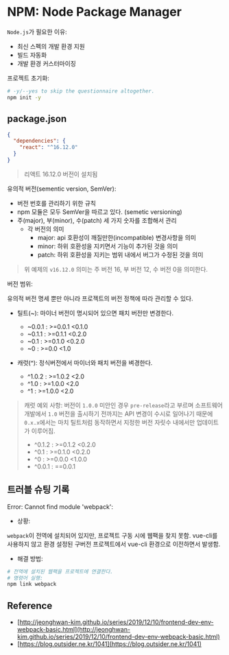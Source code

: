 # NPM: Node Package Manager

`Node.js`가 필요한 이유:

- 최신 스펙의 개발 환경 지원
- 빌드 자동화
- 개발 환경 커스터마이징

프로젝트 초기화: 

```bash
# -y/--yes to skip the questionnaire altogether.
npm init -y
```

## package.json

```json
{ 
  "dependencies": {
    "react": "^16.12.0"
  }
}
```

> 리액트 16.12.0 버전이 설치됨

유의적 버전(sementic version, SemVer):

- 버전 번호를 관리하기 위한 규칙
- npm 모듈은 모두 SemVer을 따르고 있다. (semetic versioning)
- 주(major), 부(minor), 수(patch) 세 가지 숫자를 조합해서 관리
    - 각 버전의 의미
        - major: api 호환성이 깨질만한(incompatible) 변경사항을 의미
        - minor: 하위 호환성을 지키면서 기능이 추가된 것을 의미
        - patch: 하위 호환성을 지키는 범위 내에서 버그가 수정된 것을 의미 

> 위 예제의 `v16.12.0` 의미는 주 버전 16, 부 버전 12, 수 버전 0을 의미한다. 

버전 범위:

유의적 버전 명세 뿐만 아니라 프로젝트의 버전 정책에 따라 관리할 수 있다.

- 틸트(~): 마이너 버전이 명시되어 있으면 패치 버전만 변경한다.
    - ~0.0.1 : >=0.0.1 <0.1.0
    - ~0.1.1 : >=0.1.1 <0.2.0
    - ~0.1 : >=0.1.0 <0.2.0
    - ~0 : >=0.0 <1.0

- 캐럿(^): 정식버전에서 마이너와 패치 버전을 벼경한다.
    - ^1.0.2 : >=1.0.2 <2.0
    - ^1.0 : >=1.0.0 <2.0
    - ^1 : >=1.0.0 <2.0
    
> 캐럿 예외 사항: 버전이 `1.0.0` 미안인 경우 `pre-release`라고 부르며 소프트웨어 개발에서 `1.0` 버전을 출시하기 전까지는 API 변경이 수시로 일어나기 때문에 `0.x.x`에서는 마치 틸트처럼 동작하면서 지정한 버전 자릿수 내에서만 업데이트가 이루어짐.
> - ^0.1.2 : >=0.1.2 <0.2.0
> - ^0.1 : >=0.1.0 <0.2.0
> - ^0 : >=0.0.0 <1.0.0
> - ^0.0.1 : ==0.0.1

## 트러블 슈팅 기록

Error: Cannot find module 'webpack': 

- 상황:

`webpack`이 전역에 설치되어 있지만, 프로젝트 구동 시에 웹팩을 찾지 못함.
vue-cli를 사용하지 않고 환경 설정된 구버전 프로젝트에서 vue-cli 환경으로 이전하면서 발생함.

- 해결 방법:

```zsh
# 전역에 설치된 웹팩을 프로젝트에 연결한다.
# 명령어 실행:
npm link webpack
```

## Reference

- [http://jeonghwan-kim.github.io/series/2019/12/10/frontend-dev-env-webpack-basic.html](http://jeonghwan-kim.github.io/series/2019/12/10/frontend-dev-env-webpack-basic.html)
- [https://blog.outsider.ne.kr/1041](https://blog.outsider.ne.kr/1041)

